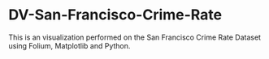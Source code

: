 # DV-San-Francisco-Crime-Rate
This is an visualization performed on the San Francisco Crime Rate Dataset using Folium, Matplotlib and Python.

